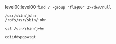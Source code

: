 level00:level00
`find / -group "flag00" 2>/dev/null`
```
/usr/sbin/john
/rofs/usr/sbin/john
```
`cat /usr/sbin/john`
```
cdiiddwpgswtgt
```

